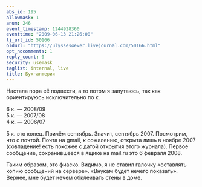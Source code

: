 ```yaml
---
abs_id: 195
allowmask: 1
anum: 246
event_timestamp: 1244928360
eventtime: "2009-06-13 21:26:00"
lj_url_id: 50166
oldurl: "https://ulysses4ever.livejournal.com/50166.html"
opt_nocomments: 1
reply_count: 0
security: usemask
taglist: internal, live
title: Бухгалтерия
---
```


Настала пора её подвести, а то потом я запутаюсь, так как ориентируюсь
исключительно по к.

6 к. — 2008/09  
5 к. — 2007/08  
4 к. — 2006/07

5 к. это конец. Причём сентябрь. Значит, сентябрь 2007. Посмотрим, что с
почтой. Почта на gmail, к сожалению, открыта лишь в ноябре 2007
(совпадение! есть похожее с датой открытия этого журнала). Первое
сообщение, сохранившееся в ящике на mail.ru это 6 февраля 2008.

Таким образом, это фиаско. Видимо, я не ставил галочку «оставлять копию
сообщений на сервере». «Внукам будет нечего показать». Вернее, мне будет
нечем обклеивать стены в доме.

